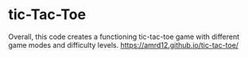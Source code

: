 # tic-Tac-Toe
Overall, this code creates a functioning tic-tac-toe game with different game modes and difficulty levels.
https://amrd12.github.io/tic-tac-toe/
